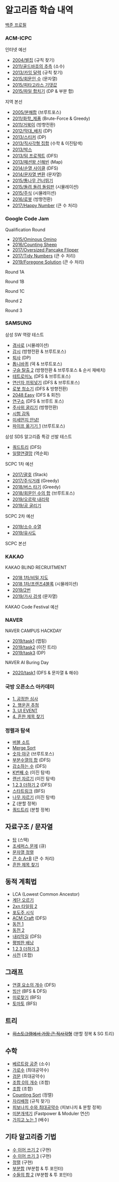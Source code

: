 # 알고리즘 학습 내역

[백준 프로필](https://www.acmicpc.net/user/cupjoo)

### ACM-ICPC

인터넷 예선

- [2004/벌집](./ACM-ICPC/벌집.cpp) (규칙 찾기)
- [2011/골드바흐의 추측](./ACM-ICPC/골드바흐의_추측.cpp) (소수)
- [2013/카잉 달력](./ACM-ICPC/카잉_달력.cpp) (규칙 찾기)
- [2015/회문인 수](./ACM-ICPC/회문인_수.cpp) (문자열)
- [2015/피타고라스 기댓값](./ACM-ICPC/피타고라스_기댓값.cpp)
- [2015/파일 합치기](./ACM-ICPC/파일_합치기.cpp) (DP & 부분 합)

지역 본선

- [2005/분해합](./ACM-ICPC/분해합.cpp) (브루트포스)
- [2011/화학\_제품](./ACM-ICPC/화학_제품.cpp) (Brute-Force & Greedy)
- [2011/거북이](./ACM-ICPC/거북이.cpp) (방향전환)
- [2012/막대\_배치](./ACM-ICPC/막대_배치.cpp) (DP)
- [2013/스티커](./ACM-ICPC/스티커.cpp) (DP)
- [2013/직사각형 집합](./ACM-ICPC/직사각형_집합.cpp) (수학 & 이진탐색)
- [2013/박스](./ACM-ICPC/박스.cpp)
- [2013/텀 프로젝트](./ACM-ICPC/텀_프로젝트.cpp) (DFS)
- [2013/패션왕 신해빈](./ACM-ICPC/패션왕_신해빈.cpp) (Map)
- [2014/순열 사이클](./ACM-ICPC/순열_사이클.cpp) (DFS)
- [2014/문자열 변환](./ACM-ICPC/문자열_변환.cpp) (문자열)
- [2015/통나무 건너뛰기](./ACM-ICPC/통나무_건너뛰기.cpp)
- [2015/돌려 돌려 돌림판](./ACM-ICPC/돌려_돌려_돌림판.cpp) (시뮬레이션)
- [2015/주식](./ACM-ICPC/주식.cpp) (시뮬레이션)
- [2016/로봇](./ACM-ICPC/로봇.cpp) (방향전환)
- [2017/Happy Number](./ACM-ICPC/Happy_Number.cpp) (큰 수 처리)

### Google Code Jam

Qualification Round

- [2015/Ominous Omino](./Google/Ominous_Omino.cpp)
- [2016/Counting Sheep](./Google/Counting_Sheep.cpp)
- [2017/Oversized Pancake Flipper](./Google/Oversized_Pancake_Flipper.cpp)
- [2017/Tidy Numbers](./Google/Tidy_Numbers.cpp) (큰 수 처리)
- [2019/Foregone Solution](./Google/Foregone_Solution.cpp) (큰 수 처리)

Round 1A

Round 1B

Round 1C

Round 2

Round 3

### SAMSUNG

삼성 SW 역량 테스트

- [경사로](./Samsung/경사로.cpp) (시뮬레이션)
- [감시](./Samsung/감시.cpp) (방향전환 & 브루트포스)
- [퇴사](./Samsung/퇴사.cpp) (DP)
- [톱니바퀴](./Samsung/톱니바퀴.cpp) (덱 & 브루트포스)
- [구슬 탈출 2](./Samsung/구슬_탈출_2.cpp) (방향전환 & 브루투포스 & 순서 재배치)
- [테트로미노](./Samsung/테트로미노.cpp) (DFS & 브루트포스)
- [연산자 끼워넣기](./Samsung/연산자_끼워넣기.cpp) (DFS & 브루트포스)
- [로봇 청소기](./Samsung/로봇_청소기.cpp) (DFS & 방향전환)
- [2048 Easy](./Samsung/2048_Easy.cpp) (DFS & 회전)
- [연구소](./Samsung/연구소.cpp) (DFS & 브루트 포스)
- [주사위 굴리기](./Samsung/주사위_굴리기.cpp) (방향전환)
- [시험 감독](./Samsung/시험_감독.cpp)
- [미세먼지 안녕!](./Samsung/미세먼지_안녕.cpp)
- [파이프 옮기기 1](./Samsung/파이프_옮기기_1.cpp) (브루트포스)

삼성 SDS 알고리즘 특강 선발 테스트

- [쿼드트리](./Samsung/쿼드트리.cpp) (DFS)
- [일렬연결망](./Samsung/일렬연결망.cpp) (역순회)

SCPC 1차 예선

- [2017/괄호](./Samsung/괄호.cpp) (Stack)
- [2017/주식거래](./Samsung/주식거래.cpp) (Greedy)
- [2018/버스 타기](./Samsung/버스_타기.cpp) (Greedy)
- [2018/회문인 수의 합](./Samsung/회문인_수의_합.cpp) (브루트포스)
- [2019/오르락 내리락](./Samsung/오르락_내리락.cpp)
- [2019/공 굴리기](./Samsung/공_굴리기.cpp)

SCPC 2차 예선

- [2019/소수 수열](./Samsung/소수_수열.cpp)
- [2019/유사도](./Samsung/유사도.cpp)

SCPC 본선

### KAKAO

KAKAO BLIND RECRUITMENT

- [2018 1차/비밀 지도](./Kakao/비밀_지도.cpp)
- [2018 1차/프렌즈4블록](./Kakao/프렌즈4블록.cpp) (시뮬레이션)
- [2019/2번](./Kakao/2.cpp)
- [2019/가사 검색](./Kakao/가사_검색.cpp) (문자열)

KAKAO Code Festival 예선

### NAVER

NAVER CAMPUS HACKDAY

- [2019/task1](./Naver/2019_task1.cpp) (맵핑)
- [2019/task2](./Naver/2019_task2.cpp) (이진 트리)
- [2019/task3](./Naver/2019_task3.cpp) (DP)

NAVER AI Buring Day

- [2020/task1](./Naver/2020_task1.cpp) (DFS & 문자열 & 해쉬)

### 국방 오픈소스 아카데미

- [1. 공정한 심사](./Osam/1_공정한_심사.cpp)
- [2. 행운권 추첨](./Osam/2_행운권_추첨.cpp)
- [3. UI EVENT](./Osam/3_UI_EVENT.cpp)
- [4. 흔한 제목 찾기](./Osam/4_흔한_제목_찾기.cpp)

### 정렬과 탐색

- [버블 소트](./기본유형/버블_소트.cpp)
- [Merge Sort](./기본유형/merge_sort.cpp)
- [숫자 야구](./기본유형/숫자_야구.cpp) (브루트포스)
- [부분수열의 합](./기본유형/부분수열의_합.cpp) (DFS)
- [감소하는 수](./기본유형/감소하는_수.cpp) (DFS)
- [K번째 수](./기본유형/K번째_수.cpp) (이진 탐색)
- [랜선 자르기](./기본유형/랜선_자르기.cpp) (이진 탐색)
- [1,2,3 더하기 2](./기본유형/1,2,3_더하기_2.cpp) (DFS)
- [스타트링크](./기본유형/스타트링크.cpp) (BFS)
- [나무 자르기](./기본유형/나무_자르기.cpp) (이진 탐색)
- [Z](./기본유형/z.cpp) (분할 정복)
- [쿼드트리](./기본유형/쿼드트리.cpp) (분할 정복)

## 자료구조 / 문자열

- [탑](./기본유형/탑.cpp) (스택)
- [조세퍼스 문제](./기본유형/조세퍼스_문제.cpp) (큐)
- [문자열 정렬](./기본유형/문자열_정렬.cpp)
- [큰 수 A+B](./기본유형/큰_수_A+B.cpp) (큰 수 처리)
- [흔한 제목 찾기](./기본유형/흔한_제목_찾기.cpp)

## 동적 계획법

- LCA (Lowest Common Ancestor)
- [계단 오르기](./기본유형/계단_오르기.cpp)
- [2xn 타일링 2](./기본유형/2xn_타일링_2.cpp)
- [포도주 시식](./기본유형/포도주_시식.cpp)
- [ACM Craft](./기본유형/ACM_craft.cpp) (DFS)
- [동전 1](./기본유형/동전_1.cpp)
- [동전 2](./기본유형/동전_2.cpp)
- [내리막길](./기본유형/내리막길.cpp) (DFS)
- [평범한 배낭](./기본유형/평범한_배낭.cpp)
- [1,2,3 더하기 3](./기본유형/1,2,3_더하기_3.cpp)
- [사전](./기본유형/사전.java) (조합)

## 그래프

- [연결 요소의 개수](./기본유형/연결_요소의_개수.cpp) (DFS)
- [빙산](./기본유형/빙산.cpp) (BFS & DFS)
- [미로찾기](./기본유형/미로찾기.cpp) (BFS)
- [토마토](./기본유형/토마토.cpp) (BFS)

## 트리

- [~~히스토그램에서 가장 큰 직사각형~~](./기본유형/히스토그램.cpp) (분할 정복 & SG 트리)

## 수학

- [베르트랑 공준](./기본유형/베르트랑_공준.cpp) (소수)
- [가로수](./기본유형/가로수.cpp) (최대공약수)
- [검문](./기본유형/검문.cpp) (최대공약수)
- [조합 0의 개수](./기본유형/조합0의개수.cpp) (조합)
- [조합](./기본유형/조합.cpp) (조합)
- [Counting Sort](./기본유형/counting_sort.cpp) (정렬)
- [자리배정](./기본유형/자리배정.cpp) (규칙 찾기)
- [피보나치 수와 최대공약수](./기본유형/피보나치_수와_최대공약수.cpp) (피보나치 & 분할 정복)
- [미분개색기](./기본유형/미분개색기.cpp) (Fastpower & Moduler 연산)
- [가지고 노는 1](./기본유형/가지고_노는_1.cpp) (배수)

## 기타 알고리즘 기법

- [수 이어 쓰기 2](./기본유형/수_이어_쓰기_2.cpp) (구현)
- [수 이어 쓰기 3](./기본유형/수_이어_쓰기_3.cpp) (구현)
- [정렬](./기본유형/정렬.cpp) (구현)
- [부분합](./기본유형/부분합.cpp) (부분합 & 투 포인터)
- [수들의 합 2](./기본유형/수들의_합_2.cpp) (부분합 & 투 포인터)
